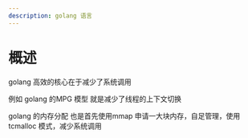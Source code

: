 ```yaml
---
description: golang 语言
---
```


# 概述 

golang  高效的核心在于减少了系统调用

例如 golang 的MPG 模型 就是减少了线程的上下文切换

golang 的内存分配 也是首先使用mmap 申请一大块内存，自足管理，使用tcmalloc 模式，减少系统调用

